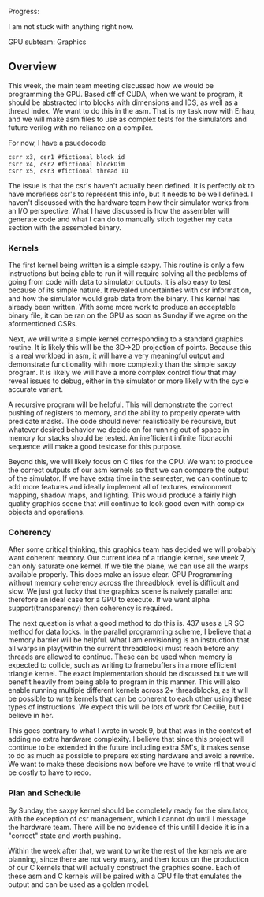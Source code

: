 Progress:

I am not stuck with anything right now.

GPU subteam: Graphics

## Overview

This week, the main team meeting discussed how we would be programming the GPU. Based off of CUDA, when we want to program, it should be abstracted into blocks with dimensions and IDS, as well as a thread index. We want to do this in the asm. That is my task now with Erhau, and we will make asm files to use as complex tests for the simulators and future verilog with no reliance on a compiler.

For now, I have a psuedocode 
```
csrr x3, csr1 #fictional block id
csrr x4, csr2 #fictional blockDim
csrr x5, csr3 #fictional thread ID
```
The issue is that the csr's haven't actually been defined. It is perfectly ok to have more/less csr's to represent this info, but it needs to be well defined. I haven't discussed with the hardware team how their simulator works from an I/O perspective. What I have discussed is how the assembler will generate code and what I can do to manually stitch together my data section with the assembled binary.

### Kernels

The first kernel being written is a simple saxpy. This routine is only a few instructions but being able to run it will require solving all the problems of going from code with data to simulator outputs. It is also easy to test because of its simple nature. It revealed uncertainties with csr information, and how the simulator would grab data from the binary. This kernel has already been written. With some more work to produce an acceptable binary file, it can be ran on the GPU as soon as Sunday if we agree on the aformentioned CSRs. 

Next, we will write a simple kernel corresponding to a standard graphics routine. It is likely this will be the 3D->2D projection of points. Because this is a real workload in asm, it will have a very meaningful output and demonstrate functionality with more complexity than the simple saxpy program. It is likely we will have a more complex control flow that may reveal issues to debug, either in the simulator or more likely with the cycle accurate variant. 

A recursive program will be helpful. This will demonstrate the correct pushing of registers to memory, and the ability to properly operate with predicate masks. The code should never realistically be recursive, but whatever desired behavior we decide on for running out of space in memory for stacks should be tested. An inefficient infinite fibonacchi sequence will make a good testcase for this purpose.

Beyond this, we will likely focus on C files for the CPU. We want to produce the correct outputs of our asm kernels so that we can compare the output of the simulator. If we have extra time in the semester, we can continue to add more features and ideally implement all of textures, environment mapping, shadow maps, and lighting. This would produce a fairly high quality graphics scene that will continue to look good even with complex objects and operations. 

### Coherency

After some critical thinking, this graphics team has decided we will probably want coherent memory. Our current idea of a triangle kernel, see week 7, can only saturate one kernel. If we tile the plane, we can use all the warps available properly. This does make an issue clear. GPU Programming without memory coherency across the threadblock level is difficult and slow. We just got lucky that the graphics scene is naively parallel and therefore an ideal case for a GPU to execute. If we want alpha support(transparency) then coherency is required. 

The next question is what a good method to do this is. 437 uses a LR SC method for data locks. In the parallel programming scheme, I believe that a memory barrier will be helpful. What I am envisioning is an instruction that all warps in play(within the current threadblock) must reach before any threads are allowed to continue. These can be used when memory is expected to collide, such as writing to framebuffers in a more efficient triangle kernel. The exact implementation should be discussed but we will benefit heavily from being able to program in this manner. This will also enable running multiple different kernels across 2+ threadblocks, as it will be possible to write kernels that can be coherent to each other using these types of instructions. We expect this will be lots of work for Cecilie, but I believe in her.

This goes contrary to what I wrote in week 9, but that was in the context of adding no extra hardware complexity. I believe that since this project will continue to be extended in the future including extra SM's, it makes sense to do as much as possible to prepare existing hardware and avoid a rewrite. We want to make these decisions now before we have to write rtl that would be costly to have to redo.

### Plan and Schedule

By Sunday, the saxpy kernel should be completely ready for the simulator, with the exception of csr management, which I cannot do until I message the hardware team. There will be no evidence of this until I decide it is in a "correct" state and worth pushing.

Within the week after that, we want to write the rest of the kernels we are planning, since there are not very many, and then focus on the production of our C kernels that will actually construct the graphics scene. Each of these asm and C kernels will be paired with a CPU file that emulates the output and can be used as a golden model.